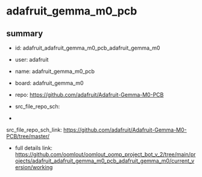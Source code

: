 # adafruit_gemma_m0_pcb
 
## summary 
* id: adafruit_adafruit_gemma_m0_pcb_adafruit_gemma_m0
* user: adafruit
* name: adafruit_gemma_m0_pcb
* board: adafruit_gemma_m0
* repo: https://github.com/adafruit/Adafruit-Gemma-M0-PCB



* src_file_repo_sch: 
*
 src_file_repo_sch_link: https://github.com/adafruit/Adafruit-Gemma-M0-PCB/tree/master/
* full details link: https://github.com/oomlout/oomlout_oomp_project_bot_v_2/tree/main/projects/adafruit_adafruit_gemma_m0_pcb_adafruit_gemma_m0/current_version/working  






